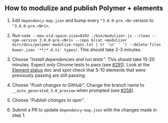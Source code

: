 ## How to modulize and publish Polymer + elements

1. Edit `dependency-map.json` and bump every `^3.0.0-pre.<N>` version to
   `^3.0.0-pre.<N+1>`.

2. Run `node --max-old-space-size=8192 ./bin/modulizer.js --clean --npm-version 3.0.0-pre.<N+1> --repo $(cat <modulizer dir>/docs/polymer-modulize-repos.txt | tr '\n' ' ') --delete-files bower.json '**/*.d.ts' types/`. This should take 2-3 minutes.

3. Choose *"Install dependencies and run tests"*. This should take 15-20 minutes.
   Expect only Chrome tests to pass (see [#291](https://github.com/Polymer/polymer-modulizer/issues/291)). Look at the [Element status](https://github.com/Polymer/polymer-modulizer/blob/master/docs/polymer-3-element-status.md) doc and spot check that 5-10 elements that were previously passing are still passing.

4. Choose *"Push changes to GitHub"*. Change the branch name to `__auto_generated_3.0_preview` when prompted (see [#258](https://github.com/Polymer/polymer-modulizer/issues/258)).

5. Choose *"Publish changes to npm"*.

6. Submit a PR to update `dependency-map.json` with the changes made in step 1.

